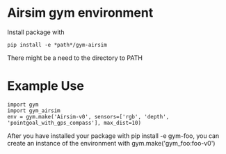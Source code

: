 # Airsim gym environment # 

Install package with 

    pip install -e *path*/gym-airsim

There might be a need to the directory to PATH

# Example Use #
    import gym
    import gym_airsim
    env = gym.make('Airsim-v0', sensors=['rgb', 'depth', 'pointgoal_with_gps_compass'], max_dist=10)

After you have installed your package with pip install -e gym-foo, you can create an instance of the environment with gym.make('gym_foo:foo-v0')
